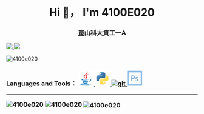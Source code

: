 <h1 align="center">Hi 👋， I'm 4100E020</h1>
<h3 align="center">崑山科大資工一A</h3>
<!-- repo -->
<a href="https://github.com/4100E020/2021_courses">
  <img src="https://github-readme-stats.vercel.app/api/pin/?username=4100E020&repo=2021_courses" width="320" />
  <img src="https://github-readme-stats.vercel.app/api/pin/?username=4100E020&repo=2021_courses" width="320"/>
</a>  
<!-- 被預覽次數 -->
<p align="left"><img src="https://komarev.com/ghpvc/?username=4100e020&label=Profile%20views&color=b9dbb8&style=flat-square" alt="4100e020"/></p>

<h3 align="left">Languages and Tools：
<!-- JAVA icon -->
<a href="https://www.java.com" target="_blank" rel="noreferrer">
<img src="https://raw.githubusercontent.com/devicons/devicon/master/icons/java/java-original.svg" alt="java" width="40" height="40"/>
  </a>
<!-- Python icon -->
<a href="https://www.python.org" target="_blank" rel="noreferrer">
<img src="https://raw.githubusercontent.com/devicons/devicon/master/icons/python/python-original.svg" alt="python" width="40"height="40"/>
  </a>
<!-- Git icon -->
<a href="https://git-scm.com/" target="_blank" rel="noreferrer">
<img src="https://www.vectorlogo.zone/logos/git-scm/git-scm-icon.svg" alt="git" width="40" height="40"/>
  </a>
<!-- PS icon -->
<a href="https://www.photoshop.com/en" target="_blank" rel="noreferrer">
<img src="https://raw.githubusercontent.com/devicons/devicon/master/icons/photoshop/photoshop-line.svg" alt="photoshop" width="40" height="40"/>
  </a>
<hr>
<!-- 最常用語言 -->
<img src="https://github-readme-stats.vercel.app/api/top-langs?username=4100e020&show_icons=true&theme=onedark&locale=cn&layout=compact"
alt="4100e020"  width="320"/>  
<!-- 數據統計 -->
<img src="https://github-readme-stats.vercel.app/api?username=4100e020&show_icons=true&theme=onedark&title_color=000000&locale=cn" alt="4100e020" width="320" /> 
<!-- 連勝卡 -->
<img align="center" src="https://github-readme-streak-stats.herokuapp.com/?user=4100e020&theme=dark" alt="4100e020"  width="400"height="250" />  

